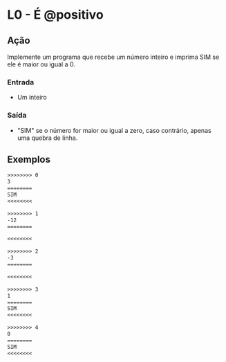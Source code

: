 # L0 - É @positivo

## Ação

Implemente um programa que recebe um número inteiro e imprima SIM se ele é maior ou igual a 0.

### Entrada

- Um inteiro

### Saída

- "SIM" se o número for maior ou igual a zero, caso contrário, apenas uma quebra de linha.

## Exemplos

```txt
>>>>>>>> 0
3
========
SIM
<<<<<<<<

>>>>>>>> 1
-12
========

<<<<<<<<

>>>>>>>> 2
-3
========

<<<<<<<<

>>>>>>>> 3
1
========
SIM
<<<<<<<<

>>>>>>>> 4
0
========
SIM
<<<<<<<<
```
